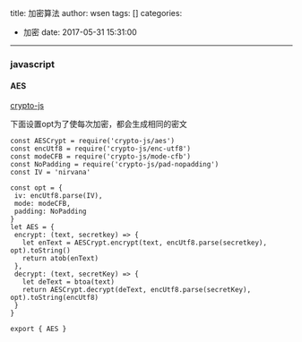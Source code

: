 title: 加密算法
author: wsen
tags: []
categories:
  - 加密
date: 2017-05-31 15:31:00
---
### javascript
#### AES
 [crypto-js](https://github.com/brix/crypto-js)

 下面设置opt为了使每次加密，都会生成相同的密文
 ```
const AESCrypt = require('crypto-js/aes')
const encUtf8 = require('crypto-js/enc-utf8')
const modeCFB = require('crypto-js/mode-cfb')
const NoPadding = require('crypto-js/pad-nopadding')
const IV = 'nirvana'

const opt = {
  iv: encUtf8.parse(IV),
  mode: modeCFB,
  padding: NoPadding
}
let AES = {
  encrypt: (text, secretkey) => {
    let enText = AESCrypt.encrypt(text, encUtf8.parse(secretkey), opt).toString()
    return atob(enText)
  },
  decrypt: (text, secretKey) => {
    let deText = btoa(text)
    return AESCrypt.decrypt(deText, encUtf8.parse(secretKey), opt).toString(encUtf8)
  }
}

export { AES }
```